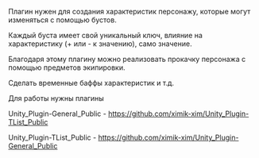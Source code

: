 Плагин нужен для создания характеристик персонажу, которые могут изменяться с помощью бустов.

Каждый буста имеет свой уникальный ключ, влияние на характеристику (+ или - к значению), само значение.

Благодаря этому плагину можно реализовать прокачку персонажа с помощью предметов экипировки.

Сделать временные баффы характеристик и т.д.

Для работы нужны плагины

Unity_Plugin-General_Public - https://github.com/ximik-xim/Unity_Plugin-TList_Public

Unity_Plugin-TList_Public - https://github.com/ximik-xim/Unity_Plugin-General_Public
